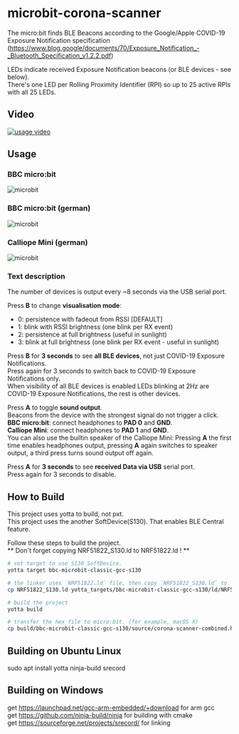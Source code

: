 # microbit-corona-scanner
The micro:bit finds BLE Beacons according to the Google/Apple COVID-19 Exposure Notification specification (https://www.blog.google/documents/70/Exposure_Notification_-_Bluetooth_Specification_v1.2.2.pdf)

LEDs indicate received Exposure Notification beacons (or BLE devices - see below).<br/>
There's one LED per Rolling Proximity Identifier (RPI) so up to 25 active RPIs with all 25 LEDs.

## Video
[![usage video](https://img.youtube.com/vi/39K_UgLI7oA/0.jpg)](https://www.youtube.com/watch?v=39K_UgLI7oA)

## Usage
### BBC micro:bit
![microbit](https://raw.githubusercontent.com/znuh/microbit-corona-scanner/master/docs/microbit_en.png)
### BBC micro:bit (german)
![microbit](https://raw.githubusercontent.com/znuh/microbit-corona-scanner/master/docs/microbit.png)
### Calliope Mini (german)
![microbit](https://raw.githubusercontent.com/znuh/microbit-corona-scanner/master/docs/microbit.png)

### Text description
The number of devices is output every ~8 seconds via the USB serial port.

Press **B** to change **visualisation mode**:
 * 0: persistence with fadeout from RSSI				[DEFAULT]
 * 1: blink with RSSI brightness (one blink per RX event)
 * 2: persistence at full brightness (useful in sunlight)
 * 3: blink at full brightness (one blink per RX event - useful in sunlight)

Press **B** for **3 seconds** to see **all BLE devices**, not just COVID-19 Exposure Notifications.<br/>
Press again for 3 seconds to switch back to COVID-19 Exposure Notifications only.<br/>
When visibility of all BLE devices is enabled LEDs blinking at 2Hz are COVID-19 Exposure Notifications, the rest is other devices.

Press **A** to toggle **sound output**.<br/>
Beacons from the device with the strongest signal do not trigger a click.<br/>
**BBC micro:bit**: connect headphones to **PAD 0** and **GND**.<br/>
**Calliope Mini**: connect headphones to **PAD 1** and **GND**.<br/>
You can also use the builtin speaker of the Calliope Mini: Pressing **A** the first time enables headphones output, pressing **A** again switches to speaker output, a third press turns sound output off again.

Press **A** for **3 seconds** to see **received Data via USB** serial port.<br/>
Press again for 3 seconds to disable.

## How to Build
This project uses yotta to build, not pxt.<br/>
This project uses the another SoftDevice(S130). That enables BLE Central feature.

Follow these steps to build the project.<br/>
** Don't forget copying NRF51822_S130.ld to NRF51822.ld ! **

```bash
# set target to use S130 SoftDevice.
yotta target bbc-microbit-classic-gcc-s130

# the linker uses `NRF51822.ld` file, then copy `NRF51822_S130.ld` to `NRF51822.ld`.
cp NRF51822_S130.ld yotta_targets/bbc-microbit-classic-gcc-s130/ld/NRF51822.ld

# build the project
yotta build

# transfer the hex file to micro:bit. (for example, macOS X)
cp build/bbc-microbit-classic-gcc-s130/source/corona-scanner-combined.hex /Volumes/MICROBIT/
```

## Building on Ubuntu Linux
sudo apt install yotta ninja-build srecord

## Building on Windows
get https://launchpad.net/gcc-arm-embedded/+download for arm gcc  
get https://github.com/ninja-build/ninja for building with cmake  
get https://sourceforge.net/projects/srecord/ for linking   

